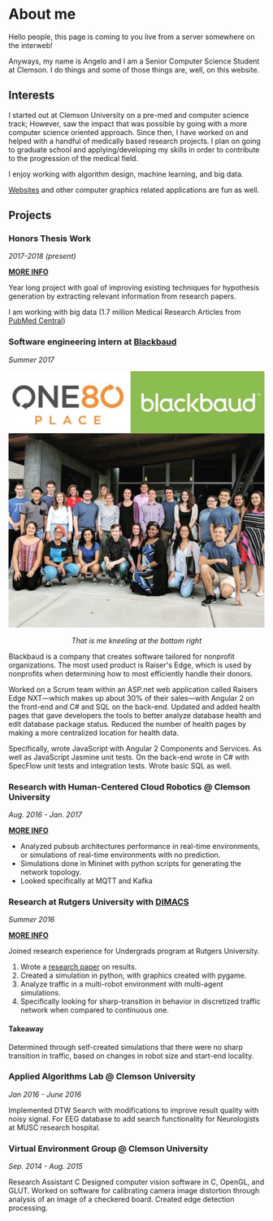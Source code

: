 # About me

Hello people, this page is coming to you live from a server somewhere on the interweb!

Anyways, my name is Angelo and I am a Senior Computer Science Student at
Clemson. I do things and some of those things are, well, on this website.

## Interests

I started out at Clemson University on a pre-med and computer science track; However, saw the impact that was possible by going with a more computer science oriented approach. Since then, I have worked on and helped with a handful of medically based research projects. I plan on going to graduate school and applying/developing my skills in order to contribute to the progression of the medical field.

I enjoy working with algorithm design, machine learning, and big data.

[Websites](/OldWebsite) and other computer graphics related applications are fun as well.

## Projects
### Honors Thesis Work

*2017-2018 (present)* 

**[MORE INFO](#/projects/topic_modeling_and_hypothesis_generation)**

Year long project with goal of improving existing techniques for hypothesis generation by extracting relevant information from research papers.

I am working with big data (1.7 million Medical Research Articles from [PubMed Central](https://www.ncbi.nlm.nih.gov/pmc/))

### Software engineering intern at [Blackbaud](https://www.blackbaud.com/)

*Summer 2017*

![](../Resources/blackbaud.jpg)

<center><em>That is me kneeling at the bottom right</em></center>

Blackbaud is a company that creates software tailored for nonprofit organizations. The most used product is Raiser's Edge, which is used by nonprofits when determining how to most efficiently handle their donors.

Worked on a Scrum team within an ASP.net web application called Raisers Edge NXT—which makes up about 30% of their sales—with Angular 2 on the front-end and C# and SQL on the back-end. Updated and added health pages that gave developers the tools to better analyze database health and edit database package status. Reduced the number of health pages by making a more centralized location for health data.

Specifically, wrote JavaScript with Angular 2 Components and Services. As well as JavaScript Jasmine unit tests. On the back-end wrote in C# with SpecFlow unit tests and integration tests. Wrote basic SQL as well.

### Research with Human-Centered Cloud Robotics @ Clemson University

*Aug. 2016 - Jan. 2017* 

**[MORE INFO](#/projects/pubsub_architecture_analysis)**

- Analyzed pubsub architectures performance in real-time environments, or simulations of real-time environments with no prediction.
- Simulations done in Mininet with python scripts for generating the network topology.
- Looked specifically at MQTT and Kafka

### Research at Rutgers University with [DIMACS](http://dimacs.rutgers.edu/)

*Summer 2016* 

**[MORE INFO](#/projects/multi-robot_environment)**

Joined research experience for Undergrads program at Rutgers University.

1. Wrote a [research paper](../Resources/finalResearchPaper.pdf) on results.
1. Created a simulation in python, with graphics created with pygame.
1. Analyze traffic in a multi-robot environment with multi-agent simulations.
1. Specifically looking for sharp-transition in behavior in discretized traffic network when compared to continuous one.

#### Takeaway

Determined through self-created simulations that there were no sharp transition in traffic, based on changes in robot size and start-end locality.

### Applied Algorithms Lab @ Clemson University

*Jan 2016 - June 2016*

Implemented DTW Search with modifications to improve result quality with noisy signal.
For EEG database to add search functionality for Neurologists at MUSC research hospital.

### Virtual Environment Group @ Clemson University

*Sep. 2014 - Aug. 2015*

Research Assistant C Designed computer vision software in C, OpenGL,
and GLUT.
Worked on software for calibrating camera image distortion through analysis of an image of a checkered board.
Created edge detection processing.